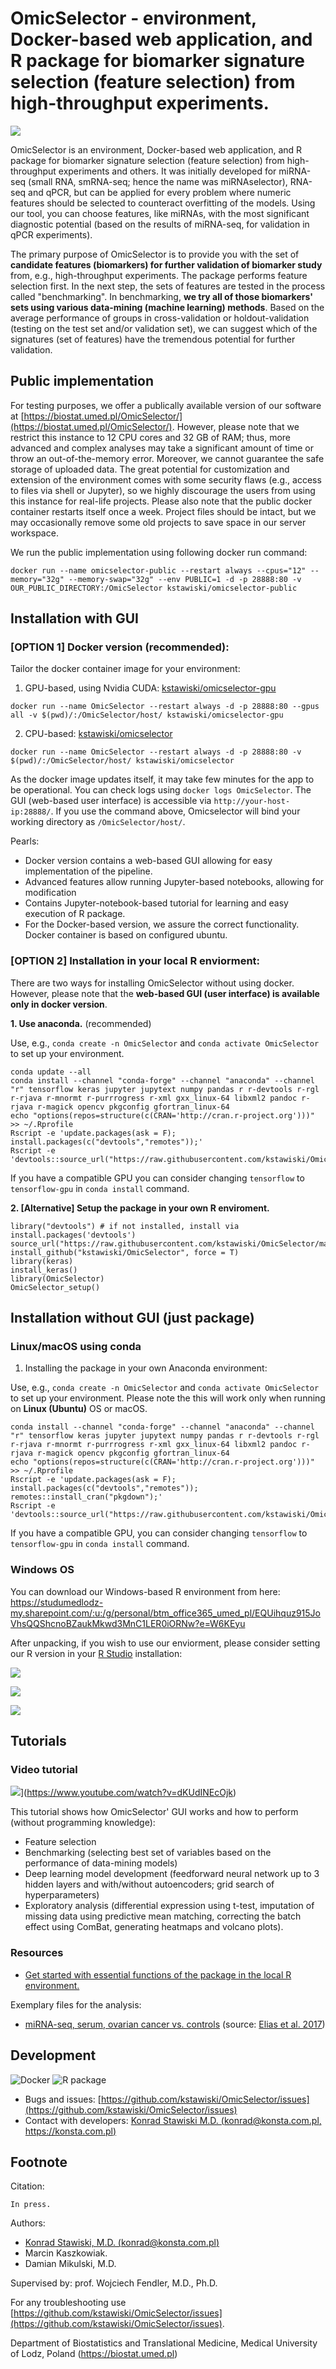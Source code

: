 # OmicSelector - environment, Docker-based web application, and R package for biomarker signature selection (feature selection) from high-throughput experiments.

![](https://github.com/kstawiski/OmicSelector/raw/master/vignettes/logo.png)

OmicSelector is an environment, Docker-based web application, and R package for biomarker signature selection (feature selection) from high-throughput experiments and others. It was initially developed for miRNA-seq (small RNA, smRNA-seq; hence the name was miRNAselector), RNA-seq and qPCR, but can be applied for every problem where numeric features should be selected to counteract overfitting of the models. Using our tool, you can choose features, like miRNAs, with the most significant diagnostic potential (based on the results of miRNA-seq, for validation in qPCR experiments).

The primary purpose of OmicSelector is to provide you with the set of **candidate features (biomarkers) for further validation of biomarker study** from, e.g., high-throughput experiments. The package performs feature selection first. In the next step, the sets of features are tested in the process called "benchmarking". In benchmarking, **we try all of those biomarkers' sets using various data-mining (machine learning) methods**. Based on the average performance of groups in cross-validation or holdout-validation (testing on the test set and/or validation set), we can suggest which of the signatures (set of features) have the tremendous potential for further validation.

## Public implementation

For testing purposes, we offer a publically available version of our software at [https://biostat.umed.pl/OmicSelector/](https://biostat.umed.pl/OmicSelector/). However, please note that we restrict this instance to 12 CPU cores and 32 GB of RAM; thus, more advanced and complex analyses may take a significant amount of time or throw an out-of-the-memory error. Moreover, we cannot guarantee the safe storage of uploaded data. The great potential for customization and extension of the environment comes with some security flaws (e.g., access to files via shell or Jupyter), so we highly discourage the users from using this instance for real-life projects.
Please also note that the public docker container restarts itself once a week. Project files should be intact, but we may occasionally remove some old projects to save space in our server workspace.

We run the public implementation using following docker run command:

```
docker run --name omicselector-public --restart always --cpus="12" --memory="32g" --memory-swap="32g" --env PUBLIC=1 -d -p 28888:80 -v OUR_PUBLIC_DIRECTORY:/OmicSelector kstawiski/omicselector-public
```

## Installation with GUI

### [OPTION 1] Docker version (recommended):

Tailor the docker container image for your environment:

1. GPU-based, using Nvidia CUDA: [kstawiski/omicselector-gpu](https://hub.docker.com/r/kstawiski/omicselector-gpu)

```
docker run --name OmicSelector --restart always -d -p 28888:80 --gpus all -v $(pwd)/:/OmicSelector/host/ kstawiski/omicselector-gpu
```

2. CPU-based: [kstawiski/omicselector](https://hub.docker.com/r/kstawiski/omicselector)

```
docker run --name OmicSelector --restart always -d -p 28888:80 -v $(pwd)/:/OmicSelector/host/ kstawiski/omicselector
```

As the docker image updates itself, it may take few minutes for the app to be operational. You can check logs using `docker logs OmicSelector`. The GUI (web-based user interface) is accessible via `http://your-host-ip:28888/`. If you use the command above, Omicselector will bind your working directory as `/OmicSelector/host/`.


Pearls:

- Docker version contains a web-based GUI allowing for easy implementation of the pipeline.
- Advanced features allow running Jupyter-based notebooks, allowing for modification 
- Contains Jupyter-notebook-based tutorial for learning and easy execution of R package.
- For the Docker-based version, we assure the correct functionality. Docker container is based on configured ubuntu.

### [OPTION 2] Installation in your local R enviorment:

There are two ways for installing OmicSelector without using docker. However, please note that the **web-based GUI (user interface) is available only in docker version**.

**1. Use anaconda.** (recommended)

Use, e.g., `conda create -n OmicSelector` and `conda activate OmicSelector` to set up your environment. 

```
conda update --all 
conda install --channel "conda-forge" --channel "anaconda" --channel "r" tensorflow keras jupyter jupytext numpy pandas r r-devtools r-rgl r-rjava r-mnormt r-purrrogress r-xml gxx_linux-64 libxml2 pandoc r-rjava r-magick opencv pkgconfig gfortran_linux-64
echo "options(repos=structure(c(CRAN='http://cran.r-project.org')))" >> ~/.Rprofile
Rscript -e 'update.packages(ask = F); install.packages(c("devtools","remotes"));'
Rscript -e 'devtools::source_url("https://raw.githubusercontent.com/kstawiski/OmicSelector/master/vignettes/setup.R")'
```

If you have a compatible GPU you can consider changing `tensorflow` to `tensorflow-gpu` in `conda install` command.

**2. [Alternative] Setup the package in your own R enviroment.**

```
library("devtools") # if not installed, install via install.packages('devtools')
source_url("https://raw.githubusercontent.com/kstawiski/OmicSelector/master/vignettes/setup.R")
install_github("kstawiski/OmicSelector", force = T)
library(keras)
install_keras()
library(OmicSelector)
OmicSelector_setup()
```

## Installation without GUI (just package)

### Linux/macOS using conda

1. Installing the package in your own Anaconda environment:

Use, e.g., `conda create -n OmicSelector` and `conda activate OmicSelector` to set up your environment.  Please note the this will work only when running on **Linux (Ubuntu)** OS or macOS.

```
conda install --channel "conda-forge" --channel "anaconda" --channel "r" tensorflow keras jupyter jupytext numpy pandas r r-devtools r-rgl r-rjava r-mnormt r-purrrogress r-xml gxx_linux-64 libxml2 pandoc r-rjava r-magick opencv pkgconfig gfortran_linux-64
echo "options(repos=structure(c(CRAN='http://cran.r-project.org')))" >> ~/.Rprofile
Rscript -e 'update.packages(ask = F); install.packages(c("devtools","remotes")); remotes::install_cran("pkgdown");'
Rscript -e 'devtools::source_url("https://raw.githubusercontent.com/kstawiski/OmicSelector/master/vignettes/setup.R")'
```

If you have a compatible GPU, you can consider changing `tensorflow` to `tensorflow-gpu` in `conda install` command.

### Windows OS

You can download our Windows-based R environment from here: https://studumedlodz-my.sharepoint.com/:u:/g/personal/btm_office365_umed_pl/EQUihquz915JoVhsQQShcnoBZaukMkwd3MnC1LER0iORNw?e=W6KEyu 

After unpacking, if you wish to use our enviorment, please consider setting our R version in your [R Studio](https://rstudio.com/products/rstudio/download/) installation:

![](https://github.com/kstawiski/OmicSelector/raw/master/vignettes/win1.png)

![](https://github.com/kstawiski/OmicSelector/raw/master/vignettes/win2.png)

![](https://github.com/kstawiski/OmicSelector/raw/master/vignettes/win3.png)


## Tutorials

### Video tutorial

![](https://yt-embed.herokuapp.com/embed?v=dKUdINEcOjk)](https://www.youtube.com/watch?v=dKUdINEcOjk)

This tutorial shows how OmicSelector' GUI works and how to perform (without programming knowledge):

- Feature selection
- Benchmarking (selecting best set of variables based on the performance of data-mining models)
- Deep learning model development (feedforward neural network up to 3 hidden layers and with/without autoencoders; grid search of hyperparameters)
- Exploratory analysis (differential expression using t-test, imputation of missing data using predictive mean matching, correcting the batch effect using ComBat, generating heatmaps and volcano plots).

### Resources

- [Get started with essential functions of the package in the local R environment.](articles/Tutorial.html)

Exemplary files for the analysis:

- [miRNA-seq, serum, ovarian cancer vs. controls](https://github.com/kstawiski/OmicSelector/blob/master/example/Elias2017.csv) (source: [Elias et al. 2017](https://elifesciences.org/articles/28932))

## Development

![Docker](https://github.com/kstawiski/OmicSelector/workflows/Docker/badge.svg)     ![R package](https://github.com/kstawiski/OmicSelector/workflows/R%20package/badge.svg)

- Bugs and issues: [https://github.com/kstawiski/OmicSelector/issues](https://github.com/kstawiski/OmicSelector/issues)
- Contact with developers: [Konrad Stawiski M.D. (konrad@konsta.com.pl, https://konsta.com.pl)](https://konsta.com.pl)

## Footnote

Citation:

`In press.`

Authors:

- [Konrad Stawiski, M.D. (konrad@konsta.com.pl)](https://konsta.com.pl)
- Marcin Kaszkowiak.
- Damian Mikulski, M.D.

Supervised by: prof. Wojciech Fendler, M.D., Ph.D. 

For any troubleshooting use [https://github.com/kstawiski/OmicSelector/issues](https://github.com/kstawiski/OmicSelector/issues).

Department of Biostatistics and Translational Medicine, Medical University of Lodz, Poland (https://biostat.umed.pl) 
